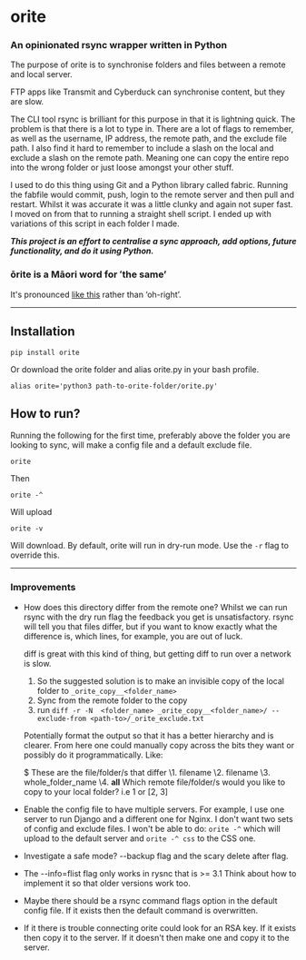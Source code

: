 # orite 
### An opinionated rsync wrapper written in Python

The purpose of orite is to synchronise folders and files between a remote and local server.

FTP apps like Transmit and Cyberduck can synchronise content, but they are slow.

The CLI tool rsync is brilliant for this purpose in that it is lightning quick. The problem is that there is a lot to type in. There are a lot of flags to remember, as well as the username, IP address, the remote path, and the exclude file path. I also find it hard to remember to include a slash on the local and exclude a slash on the remote path. Meaning one can copy the entire repo into the wrong folder or just loose amongst your other stuff.

I used to do this thing using Git and a Python library called fabric. Running the fabfile would commit, push, login to the remote server and then pull and restart. Whilst it was accurate it was a little clunky and again not super fast. I moved on from that to running a straight shell script. I ended up with variations of this script in each folder I made. 

__*This project is an effort to centralise a sync approach, add options, future functionality, and do it using Python.*__


### ōrite is a Māori word for ʻthe same’
It's pronounced [like this](https://s3.amazonaws.com/media.tewhanake.maori.nz/dictionary/4802.mp3) rather than ‘oh-right’.

***

## Installation

    pip install orite

Or download the orite folder and alias orite.py in your bash profile.

    alias orite='python3 path-to-orite-folder/orite.py'


## How to run?
Running the following for the first time, preferably above the folder you are looking to sync, will make a config file and a default exclude file.

    orite

Then

    orite -^ 

Will upload

    orite -v

Will download. By default, orite will run in dry-run mode. Use the `-r` flag to override this.

***

### Improvements
* How does this directory differ from the remote one?
    Whilst we can run rsync with the dry run flag the feedback you get is unsatisfactory. rsync will tell you that files differ, but if you want to know exactly what the difference is, which lines, for example, you are out of luck.

    diff is great with this kind of thing, but getting diff to run over a network is slow.

    1. So the suggested solution is to make an invisible copy of the local folder to `_orite_copy__<folder_name>`
    2. Sync from the remote folder to the copy
    3. run `diff -r -N  <folder_name> _orite_copy__<folder_name>/ --exclude-from <path-to>/_orite_exclude.txt`

    Potentially format the output so that it has a better hierarchy and is clearer.
    From here one could manually copy across the bits they want or possibly do it programmatically. Like:

    $ These are the file/folder/s that differ
    \1. filename 
    \2. filename
    \3. whole_folder_name 
    \4. __all__
    Which remote file/folder/s  would you like to copy to your local folder? i.e 1 or [2, 3]

* Enable the config file to have multiple servers. For example, I use one server to run Django and a different one for Nginx. I don't want two sets of config and exclude files. I won't be able to do: `orite -^` which will upload to the default server and `orite -^ css` to the CSS one.
* Investigate a safe mode? --backup flag and the scary delete after flag.
* The --info=flist flag only works in rysnc that is >= 3.1 Think about how to implement it so that older versions work too.
* Maybe there should be a rsync command flags option in the default config file. If it exists then the default command is overwritten.
* If it there is trouble connecting orite could look for an RSA key. If it exists then copy it to the server. If it doesn't then make one and copy it to the server.